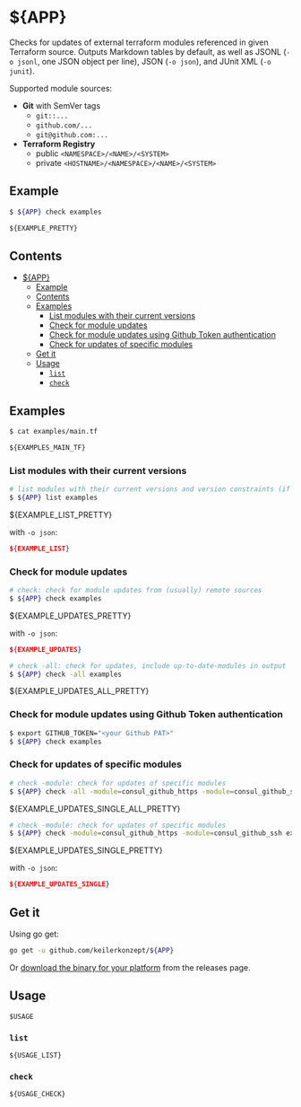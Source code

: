 # ${APP}

Checks for updates of external terraform modules referenced in given Terraform source. Outputs Markdown tables by default, as well as JSONL (`-o jsonl`, one JSON object per line), JSON (`-o json`), and JUnit XML (`-o junit`).

Supported module sources:

- **Git** with SemVer tags
  - `git::...`
  - `github.com/...`
  - `git@github.com:...`
- **Terraform Registry**
  - public `<NAMESPACE>/<NAME>/<SYSTEM>`
  - private `<HOSTNAME>/<NAMESPACE>/<NAME>/<SYSTEM>`

## Example

```sh
$ ${APP} check examples
```

```markdown
${EXAMPLE_PRETTY}
```

## Contents

- [${APP}](#app)
  - [Example](#example)
  - [Contents](#contents)
  - [Examples](#examples)
    - [List modules with their current versions](#list-modules-with-their-current-versions)
    - [Check for module updates](#check-for-module-updates)
    - [Check for module updates using Github Token authentication](#check-for-module-updates-using-github-token-authentication)
    - [Check for updates of specific modules](#check-for-updates-of-specific-modules)
  - [Get it](#get-it)
  - [Usage](#usage)
    - [`list`](#list)
    - [`check`](#check)

## Examples

```sh
$ cat examples/main.tf
```

```terraform
${EXAMPLES_MAIN_TF}
```

### List modules with their current versions

```sh
# list modules with their current versions and version constraints (if specified)
$ ${APP} list examples
```

${EXAMPLE_LIST_PRETTY}

with `-o json`:

```json
${EXAMPLE_LIST}
```

### Check for module updates

```sh
# check: check for module updates from (usually) remote sources
$ ${APP} check examples
```

${EXAMPLE_UPDATES_PRETTY}

with `-o json`:

```json
${EXAMPLE_UPDATES}
```

```sh
# check -all: check for updates, include up-to-date-modules in output
$ ${APP} check -all examples
```

${EXAMPLE_UPDATES_ALL_PRETTY}

### Check for module updates using Github Token authentication

```sh
$ export GITHUB_TOKEN="<your Github PAT>"
$ ${APP} check examples
```

### Check for updates of specific modules

```sh
# check -module: check for updates of specific modules
$ ${APP} check -all -module=consul_github_https -module=consul_github_ssh examples
```

${EXAMPLE_UPDATES_SINGLE_ALL_PRETTY}

```sh
# check -module: check for updates of specific modules
$ ${APP} check -module=consul_github_https -module=consul_github_ssh examples
```

${EXAMPLE_UPDATES_SINGLE_PRETTY}

with `-o json`:

```json
${EXAMPLE_UPDATES_SINGLE}
```

## Get it

Using go get:

```bash
go get -u github.com/keilerkonzept/${APP}
```

Or [download the binary for your platform](https://github.com/keilerkonzept/${APP}/releases/latest) from the releases page.

## Usage

```text
$USAGE
```

### `list`

```text
${USAGE_LIST}
```

### `check`

```text
${USAGE_CHECK}
```
